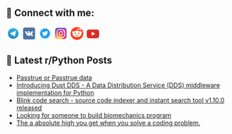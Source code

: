 ## 🔎 Connect with me:
[<img src="https://github.com/bullbesh/bullbesh/blob/main/images/Telegram.png" width="32" height="32" />](https://t.me/bullbesh)
[<img src="https://github.com/bullbesh/bullbesh/blob/main/images/VK.png" width="32" height="32" />](https://vk.com/bullbesh)
[<img src="https://github.com/bullbesh/bullbesh/blob/main/images/Twitter.png" width="32" height="32" />](https://twitter.com/bullbesh1)
[<img src="https://github.com/bullbesh/bullbesh/blob/main/images/Instagram.png" width="32" height="32" />](https://www.instagram.com/bullbesh)
[<img src="https://github.com/bullbesh/bullbesh/blob/main/images/Reddit.png" width="32" height="32" />](https://www.reddit.com/user/bullbesh)
[<img src="https://github.com/bullbesh/bullbesh/blob/main/images/YouTube.png" width="32" height="32" />](https://www.youtube.com/channel/UCtfjRs6uzgq5mfm8S06WTcg)

## 📕 Latest r/Python Posts
<!-- BLOG-POST-LIST:START -->
- [Passtrue or Passtrue data](https://www.reddit.com/r/Python/comments/1ffcwxx/passtrue_or_passtrue_data/)
- [Introducing Dust DDS - A Data Distribution Service &lpar;DDS&rpar; middleware implementation for Python](https://www.reddit.com/r/Python/comments/1ff9eyw/introducing_dust_dds_a_data_distribution_service/)
- [Blink code search - source code indexer and instant search tool v1.10.0 released](https://www.reddit.com/r/Python/comments/1ff8l2t/blink_code_search_source_code_indexer_and_instant/)
- [Looking for someone to build biomechanics program](https://www.reddit.com/r/Python/comments/1ff85xk/looking_for_someone_to_build_biomechanics_program/)
- [The a absolute high you get when you solve a coding problem.](https://www.reddit.com/r/Python/comments/1ff847f/the_a_absolute_high_you_get_when_you_solve_a/)
<!-- BLOG-POST-LIST:END -->
